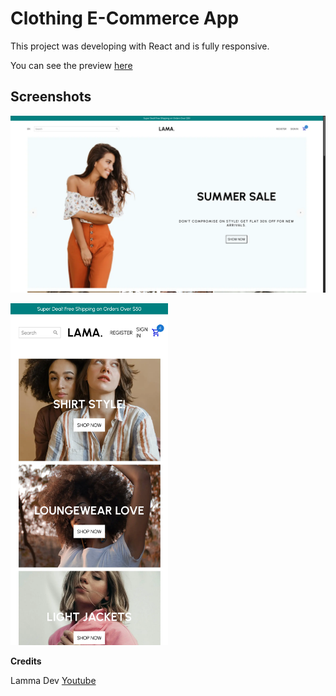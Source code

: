 # Clothing E-Commerce App

This project was developing with React and is fully responsive.

You can see the preview [here](https://edwarmv.github.io/clothing-e-commerce-app/)

## Screenshots

![screenshots](screenshots/desktop.webp)

<img src="./screenshots/mobile.webp" alt="mobile screenshot" style="width: 50%; height: auto">

**Credits**

Lamma Dev [Youtube](https://youtu.be/c1xTDSIXit8)
